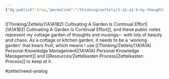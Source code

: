 ```yaml
---
{"dg-publish":true,"permalink":"/thinking/zettels/1-a1-a1-b-my-thoughts-are-a-cottage-garden/","noteIcon":"","created":"2025-01-11T13:13","updated":"2025-05-30T14:26"}
---
```



[[Thinking/Zettels/(1A1A1B2) Cultivating A Garden Is Continual Effort\|(1A1A1B2) Cultivating A Garden Is Continual Effort]], and these public notes represent my cottage garden of thoughts and musings-- with lots of beauty and chaos. As a cottage or kitchen garden, it needs to be a 'working garden' that bears fruit, which means I use [[Thinking/Zettels/(1A1A1A) Personal Knowledge Management\|(1A1A1A) Personal Knowledge Management]] and [[Resources/Zettelkasten Process\|Zettelkasten Process]] to keep at it. 

#zettel/need-analog 